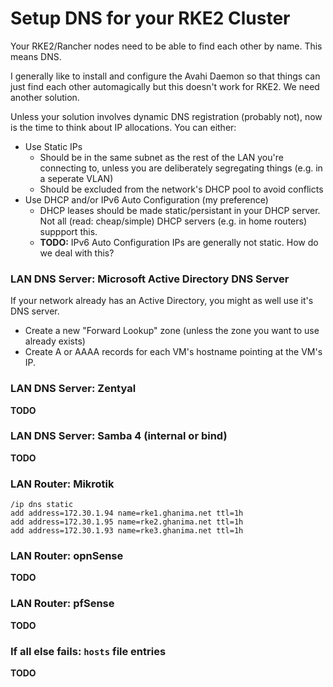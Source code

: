 # Setup DNS for your RKE2 Cluster
Your RKE2/Rancher nodes need to be able to find each other by name.  This means
DNS.

I generally like to install and configure the Avahi Daemon so that things can
just find each other automagically but this doesn't work for RKE2.  We need
another solution.

Unless your solution involves dynamic DNS registration (probably not), now is
the time to think about IP allocations.  You can either:
* Use Static IPs
  * Should be in the same subnet as the rest of the LAN you're connecting to,
    unless you are deliberately segregating things (e.g. in a seperate VLAN)
  * Should be excluded from the network's DHCP pool to avoid conflicts
* Use DHCP and/or IPv6 Auto Configuration (my preference)
  * DHCP leases should be made static/persistant in your DHCP server.  Not all
    (read: cheap/simple) DHCP servers (e.g. in home routers) suppport this.
  * **TODO:** IPv6 Auto Configuration IPs are generally not static.  How do we
    deal with this?

### LAN DNS Server: Microsoft Active Directory DNS Server
If your network already has an Active Directory, you might as well use it's DNS
server.
* Create a new "Forward Lookup" zone (unless the zone you want to use already
  exists)
* Create A or AAAA records for each VM's hostname pointing at the VM's IP.

### LAN DNS Server: Zentyal
**TODO**

### LAN DNS Server: Samba 4 (internal or bind)
**TODO**

### LAN Router: Mikrotik
```
/ip dns static
add address=172.30.1.94 name=rke1.ghanima.net ttl=1h
add address=172.30.1.95 name=rke2.ghanima.net ttl=1h
add address=172.30.1.93 name=rke3.ghanima.net ttl=1h
```

### LAN Router: opnSense
**TODO**

### LAN Router: pfSense
**TODO**

### If all else fails: `hosts` file entries
**TODO**
